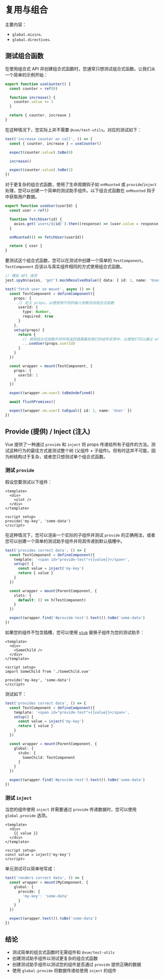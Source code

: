 # 复用与组合

主要内容：

- `global.mixins`.
- `global.directives`.

## 测试组合函数

在使用组合式 API 并创建组合式函数时，您通常只想测试组合式函数。让我们从一个简单的示例开始：

```typescript
export function useCounter() {
  const counter = ref(0)

  function increase() {
    counter.value += 1
  }

  return { counter, increase }
}
```

在这种情况下，您实际上并不需要 `@vue/test-utils`。对应的测试如下：

```typescript
test('increase counter on call', () => {
  const { counter, increase } = useCounter()

  expect(counter.value).toBe(0)

  increase()

  expect(counter.value).toBe(1)
})
```

对于更复杂的组合式函数，使用了生命周期钩子如 `onMounted` 或 `provide`/`inject` 处理，您可以创建一个简单的测试助手组件。以下组合式函数在 `onMounted` 钩子中获取用户数据。

```typescript
export function useUser(userId) {
  const user = ref()

  function fetchUser(id) {
    axios.get(`users/${id}`).then((response) => (user.value = response.data))
  }

  onMounted(() => fetchUser(userId))

  return { user }
}
```

要测试这个组合式函数，您可以在测试中创建一个简单的 `TestComponent`。`TestComponent` 应该以与真实组件相同的方式使用组合式函数。

```typescript
// 模拟 API 请求
jest.spyOn(axios, 'get').mockResolvedValue({ data: { id: 1, name: 'User' } })

test('fetch user on mount', async () => {
  const TestComponent = defineComponent({
    props: {
      // 定义 props，以便使用不同的输入参数测试组合式函数
      userId: {
        type: Number,
        required: true
      }
    },
    setup(props) {
      return {
        // 调用组合式函数并将所有返回值暴露到我们的组件实例中，以便我们可以通过 wrapper.vm 访问它们
        ...useUser(props.userId)
      }
    }
  })

  const wrapper = mount(TestComponent, {
    props: {
      userId: 1
    }
  })

  expect(wrapper.vm.user).toBeUndefined()

  await flushPromises()

  expect(wrapper.vm.user).toEqual({ id: 1, name: 'User' })
})
```

## Provide (提供) / Inject (注入)

Vue 提供了一种通过 `provide` 和 `inject` 将 props 传递给所有子组件的方法。测试这种行为的最佳方式是测试整个树 (父组件 + 子组件)。但有时这并不可能，因为树结构过于复杂，或者您只想测试单个组合式函数。

### 测试 `provide`

假设您要测试以下组件：

```vue
<template>
  <div>
    <slot />
  </div>
</template>

<script setup>
provide('my-key', 'some-data')
</script>
```

在这种情况下，您可以渲染一个实际的子组件并测试 `provide` 的正确用法，或者您可以创建一个简单的测试助手组件并将其传递到默认插槽中。

```typescript
test('provides correct data', () => {
  const TestComponent = defineComponent({
    template: '<span id="provide-test">{{value}}</span>',
    setup() {
      const value = inject('my-key')
      return { value }
    }
  })

  const wrapper = mount(ParentComponent, {
    slots: {
      default: () => h(TestComponent)
    }
  })

  expect(wrapper.find('#provide-test').text()).toBe('some-data')
})
```

如果您的组件不包含插槽，您可以使用 [`stub`](./stubs-shallow-mount.md#Stubbing-a-single-child-component) 替换子组件为您的测试助手：

```vue
<template>
  <div>
    <SomeChild />
  </div>
</template>

<script setup>
import SomeChild from './SomeChild.vue'

provide('my-key', 'some-data')
</script>
```

测试如下：

```typescript
test('provides correct data', () => {
  const TestComponent = defineComponent({
    template: '<span id="provide-test">{{value}}</span>',
    setup() {
      const value = inject('my-key')
      return { value }
    }
  })

  const wrapper = mount(ParentComponent, {
    global: {
      stubs: {
        SomeChild: TestComponent
      }
    }
  })

  expect(wrapper.find('#provide-test').text()).toBe('some-data')
})
```

### 测试 `inject`

当您的组件使用 `inject` 并需要通过 `provide` 传递数据时，您可以使用 `global.provide` 选项。

```vue
<template>
  <div>
    {{ value }}
  </div>
</template>

<script setup>
const value = inject('my-key')
</script>
```

单元测试可以简单地写成：

```typescript
test('renders correct data', () => {
  const wrapper = mount(MyComponent, {
    global: {
      provide: {
        'my-key': 'some-data'
      }
    }
  })

  expect(wrapper.text()).toBe('some-data')
})
```

## 结论

- 测试简单的组合式函数时无需组件和 `@vue/test-utils`
- 创建测试助手组件以测试更复杂的组合式函数
- 创建测试助手组件以测试您的组件是否通过 `provide` 提供正确的数据
- 使用 `global.provide` 将数据传递给使用 `inject` 的组件
